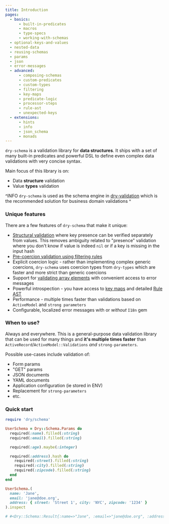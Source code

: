 ```yaml
---
title: Introduction
pages:
  - basics:
      - built-in-predicates
      - macros
      - type-specs
      - working-with-schemas
  - optional-keys-and-values
  - nested-data
  - reusing-schemas
  - params
  - json
  - error-messages
  - advanced:
      - composing-schemas
      - custom-predicates
      - custom-types
      - filtering
      - key-maps
      - predicate-logic
      - processor-steps
      - rule-ast
      - unexpected-keys
  - extensions:
      - hints
      - info
      - json_schema
      - monads
---
```


`dry-schema` is a validation library for **data structures**. It ships with a set of many built-in predicates and powerful DSL to define even complex data validations with very concise syntax.

Main focus of this library is on:

- Data **structure** validation
- Value **types** validation

^INFO
`dry-schema` is used as the schema engine in [dry-validation](//doc/dry-validation) which is the recommended solution for business domain validations
^

### Unique features

There are a few features of `dry-schema` that make it unique:

- [Structural validation](//page/optional-keys-and-values) where key presence can be verified separately from values. This removes ambiguity related to "presence" validation where you don't know if value is indeed `nil` or if a key is missing in the input hash
- [Pre-coercion validation using filtering rules](//page/advanced/filtering)
- Explicit coercion logic - rather than implementing complex generic coercions, `dry-schema` uses coercion types from `dry-types` which are faster and more strict than generic coercions
- Support for [validating array elements](//page/basics/macros#array) with convenient access to error messages
- Powerful introspection - you have access to [key maps](//page/advanced/key-maps) and detailed [Rule AST](//page/advanced/rule-ast)
- Performance - multiple times faster than validations based on `ActiveModel` and `strong parameters`
- Configurable, localized error messages with or _without_ `I18n` gem

### When to use?

Always and everywhere. This is a general-purpose data validation library that can be used for many things and **it's multiple times faster** than `ActiveRecord`/`ActiveModel::Validations` _and_ `strong-parameters`.

Possible use-cases include validation of:

- Form params
- "GET" params
- JSON documents
- YAML documents
- Application configuration (ie stored in ENV)
- Replacement for `strong-parameters`
- etc.

### Quick start

```ruby
require 'dry/schema'

UserSchema = Dry::Schema.Params do
  required(:name).filled(:string)
  required(:email).filled(:string)

  required(:age).maybe(:integer)

  required(:address).hash do
    required(:street).filled(:string)
    required(:city).filled(:string)
    required(:zipcode).filled(:string)
  end
end

UserSchema.(
  name: 'Jane',
  email: 'jane@doe.org',
  address: { street: 'Street 1', city: 'NYC', zipcode: '1234' }
).inspect

# #<Dry::Schema::Result{:name=>"Jane", :email=>"jane@doe.org", :address=>{:street=>"Street 1", :city=>"NYC", :zipcode=>"1234"}} errors={:age=>["age is missing"]}>
```
